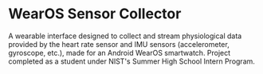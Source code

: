 # WearOS Sensor Collector
A wearable interface designed to collect and stream physiological data provided by the heart rate sensor and IMU sensors (accelerometer, gyroscope, etc.), made for an Android WearOS smartwatch. Project completed as a student under NIST's Summer High School Intern Program.
